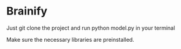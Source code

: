 # Brainify

Just git clone the project 
and run 
python model.py in your terminal



Make sure the necessary libraries are preinstalled.
